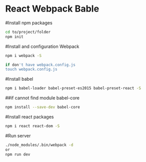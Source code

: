 React Webpack Bable
========================

#Install npm packages
```bash
cd to/project/folder
npm init
```
#Install and configuration Webpack
```bash
npm i webpack -S

if don't have webpack.config.js
touch webpack.config.js
```
#Install babel
```bash
npm i babel-loader babel-preset-es2015 babel-preset-react -S
```
##if cannot find module babel-core
```bash
npm install --save-dev babel-core
```

#Install react packages
```bash
npm i react react-dom -S
```
#Run server
```bash
./node_modules/.bin/webpack -d
or
npm run dev
```

